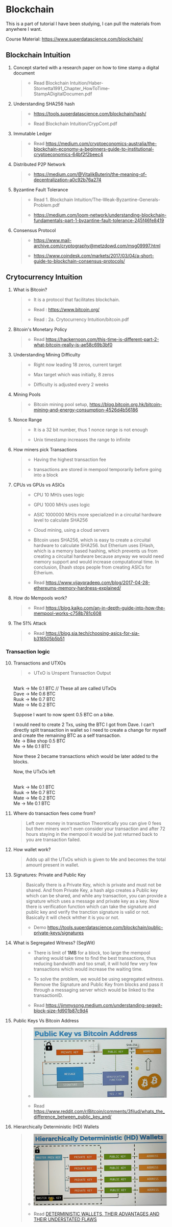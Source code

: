 # Blockchain
This is a part of tutorial I have been studying, I can pull the materials from anywhere I want.

Course Material:
https://www.superdatascience.com/blockchain/

## Blockchain Intuition
1. Concept started with a research paper on how to time stamp a digital document 
    > - Read Blockchain Intuition/Haber-Stornetta1991_Chapter_HowToTime-StampADigitalDocumen.pdf


2. Understanding SHA256 hash
    > - https://tools.superdatascience.com/blockchain/hash/
    >
    > - Read Blockchain Intuition/CrypCont.pdf

3. Immutable Ledger
    > - Read https://medium.com/cryptoeconomics-australia/the-blockchain-economy-a-beginners-guide-to-institutional-cryptoeconomics-64bf2f2beec4

4. Distributed P2P Network
    > - https://medium.com/@VitalikButerin/the-meaning-of-decentralization-a0c92b76a274

5. Byzantine Fault Tolerance
    > - Read 1. Blockchain Intuition/The-Weak-Byzantine-Generals-Problem.pdf
    >
    > - https://medium.com/loom-network/understanding-blockchain-fundamentals-part-1-byzantine-fault-tolerance-245f46fe8419

6. Consensus Protocol
    > - https://www.mail-archive.com/cryptography@metzdowd.com/msg09997.html
    >
    > - https://www.coindesk.com/markets/2017/03/04/a-short-guide-to-blockchain-consensus-protocols/

## Crytocurrency Intuition
1. What is Bitcoin?
    > - It is a protocol that facilitates blockchain.
    >
    > - Read : https://www.bitcoin.org/
    >
    > - Read : 2a. Crytocurrency Intuition/bitcoin.pdf

2. Bitcoin's Monetary Policy
    > - Read https://hackernoon.com/this-time-is-different-part-2-what-bitcoin-really-is-ae58c69b3bf0

3. Understanding Mining Difficulty
    > - Right now leading 18 zeros, current target
    >
    > - Max target which was initially, 8 zeros
    >
    > - Difficulty is adjusted every 2 weeks

4. Mining Pools
    > - Bitcoin mining pool setup, https://blog.bitcoin.org.hk/bitcoin-mining-and-energy-consumption-4526d4b56186

5. Nonce Range
    > - It is a 32 bit number, thus 1 nonce range is not enough
    >
    > - Unix timestamp increases the range to infinite

6. How miners pick Transactions
    > - Having the highest transaction fee
    >
    > - transactions are stored in mempool temporarily before going into a block

7. CPUs vs GPUs vs ASICs
    > - CPU 10 MH/s uses logic
    >
    > - GPU 1000 MH/s uses logic
    >
    > - ASIC 1000000 MH/s more specialized in a circuital hardware level to calculate SHA256
    >
    > - Cloud mining, using a cloud servers
    >
    > - Bitcoin uses SHA256, which is easy to create a circuital hardware to calculate SHA256. but Etherium uses EHash, which is a memory based hashing, which prevents us from creating a circuital hardware because anyway we would need memory support and would increase computational time. In conclusion, Ehash stops people from creating ASICs for Etherium.
    >
    > - Read https://www.vijaypradeep.com/blog/2017-04-28-ethereums-memory-hardness-explained/

8. How do Mempools work?
    > -  Read https://blog.kaiko.com/an-in-depth-guide-into-how-the-mempool-works-c758b781c608

9. The 51% Attack
    > - Read https://blog.sia.tech/choosing-asics-for-sia-b318505b5b51

### Transaction logic

10. Transactions and UTXOs
    > - UTxO is Unspent Transaction Output
    >
    <br/>Mark -> Me 0.1 BTC // These all are called UTxOs
    <br/>Dave -> Me 0.6 BTC
    <br/>Ruuk -> Me 0.7 BTC
    <br/>Mate -> Me 0.2 BTC
    
    Suppose I want to now spent 0.5 BTC on a bike.

    I would need to create 2 Txs, using the BTC I got from Dave. I can't directly split transaction in wallet so I need to create a change for myself and create the remaining BTC as a self transaction.
    <br> Me -> Bike shop 0.5 BTC
    <br> Me -> Me 0.1 BTC

    Now these 2 became transactions which would be later added to the blocks.

    Now, the UTxOs left

    <br/>Mark -> Me 0.1 BTC
    <br/>Ruuk -> Me 0.7 BTC
    <br/>Mate -> Me 0.2 BTC
    <br/>Me -> Me 0.1 BTC

11. Where do transaction fees come from?
    > Left over money in transaction
    > Theoretically you can give 0 fees but then miners won't even consider your transaction and after 72 hours staying in the mempool it would be just returned back to you are transaction failed.

12. How wallet work?
    > Adds up all the UTxOs which is given to Me and becomes the total amount present in wallet.

13. Signatures: Private and Public Key
    > Basically there is a Private Key, which is private and must not be shared. And from Private Key, a hash algo creates a Public key which can be shared, and while any transaction, you can provide a signature which uses a message and private key as a key. Now there is verification function which can take the signature and public key and verify the tranction signature is valid or not. Basically it will check whther it is you or not.
    >
    > - Demo https://tools.superdatascience.com/blockchain/public-private-keys/signatures

14. What is Segregated Witness? (SegWit)
    > - There is limit of **1MB** for a block, too large the mempool sharing would take time to find the best transactions, thus reducing bandwidth and too small, it will hold few very few transactions which would increase the waiting time.
    >
    > - To solve the problem, we would be using segregated witness. Remove the Signature and Public Key from blocks and pass it through a messaging server which would be linked to the transactionID.
    >
    > - Read https://jimmysong.medium.com/understanding-segwit-block-size-fd901b87c9d4

15. Public Keys Vs Bitcoin Address
    > - ![public keys vs bitcoin address](https://github.com/BitanSarkar/blockchain/blob/main/2a.%20Crytocurrency%20Intuition/public_key_vs_bitcoin_address.jpeg?raw=true)
    >
    > - Read https://www.reddit.com/r/Bitcoin/comments/3filud/whats_the_difference_between_public_key_and/

16. Hierarchically Deterministic (HD) Wallets
    > - ![Hierarchically Deterministic Wallet](https://github.com/BitanSarkar/blockchain/blob/main/2a.%20Crytocurrency%20Intuition/HD_wallet.jpg?raw=true)
    >
    > - Read [DETERMINISTIC WALLETS, THEIR ADVANTAGES AND THEIR UNDERSTATED FLAWS](https://bitcoinmagazine.com/technical/deterministic-wallets-advantages-flaw-1385450276)

